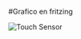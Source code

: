 #Grafico en fritzing

![Touch Sensor](https://user-images.githubusercontent.com/108047890/224442797-cd06388d-04b6-4225-8654-508ceb19b838.png)
